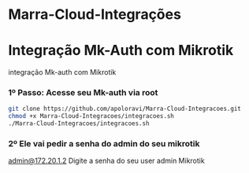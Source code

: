 # Marra-Cloud-Integrações

# Integração Mk-Auth com Mikrotik

integração  Mk-auth com Mikrotik


### 1º Passo: Acesse seu Mk-auth via root

```bash
git clone https://github.com/apoloravi/Marra-Cloud-Integracoes.git
chmod +x Marra-Cloud-Integracoes/integracoes.sh
./Marra-Cloud-Integracoes/integracoes.sh
```

### 2º Ele vai pedir a senha do admin do seu mikrotik

admin@172.20.1.2
Digite a senha do seu user admin Mikrotik
